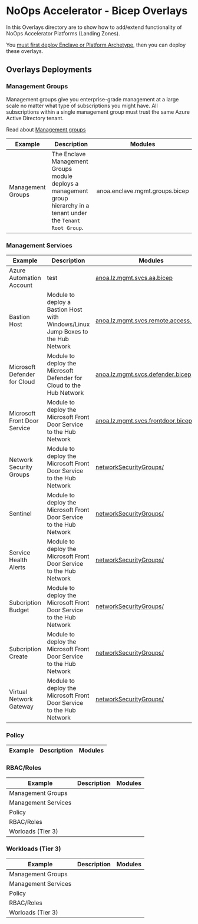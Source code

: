 # NoOps Accelerator - Bicep Overlays

In this Overlays directory are to show how to add/extend functionality of NoOps Accelerator Platforms (Landing Zones).

You [must first deploy Enclave or Platform Archetype](../mission-landing-zone/README.md#Overview), then you can deploy these overlays.

## Overlays Deployments

### Management Groups

Management groups give you enterprise-grade management at a large scale no matter what type of subscriptions you might have. All subscriptions within a single management group must trust the same Azure Active Directory tenant.

Read about [Management groups](../../../docs/wiki/architecture.md#3-management-groups)

| Example | Description | Modules |
| ------- | ----------- | ----------- |
| Management Groups | The Enclave Management Groups module deploys a management group hierarchy in a tenant under the `Tenant Root Group`.| anoa.enclave.mgmt.groups.bicep |

### Management Services

| Example | Description | Modules |
| ------- | ----------- | ----------- |
Azure Automation Account | test | [anoa.lz.mgmt.svcs.aa.bicep](../overlays/management-services/automation/anoa.lz.mgmt.svcs.aa.bicep)
Bastion Host | Module to deploy a Bastion Host with Windows/Linux Jump Boxes to the Hub Network | [anoa.lz.mgmt.svcs.remote.access.bicep](../overlays/management-services/bastion/anoa.lz.mgmt.svcs.remote.access.bicep)
Microsoft Defender for Cloud | Module to deploy the Microsoft Defender for Cloud to the Hub Network | [anoa.lz.mgmt.svcs.defender.bicep](../overlays/management-services/defender/anoa.lz.mgmt.svcs.defender.bicep)
Microsoft Front Door Service | Module to deploy the Microsoft Front Door Service to the Hub Network | [anoa.lz.mgmt.svcs.frontdoor.bicep](../overlays/management-services/front-door/anoa.lz.mgmt.svcs.frontdoor.bicep)
Network Security Groups | Module to deploy the Microsoft Front Door Service to the Hub Network | [networkSecurityGroups/](../overlays/management-services/networkSecurityGroups/)
Sentinel | Module to deploy the Microsoft Front Door Service to the Hub Network | [networkSecurityGroups/](../overlays/management-services/networkSecurityGroups/)
Service Health Alerts | Module to deploy the Microsoft Front Door Service to the Hub Network | [networkSecurityGroups/](../overlays/management-services/networkSecurityGroups/)
Subcription Budget | Module to deploy the Microsoft Front Door Service to the Hub Network | [networkSecurityGroups/](../overlays/management-services/networkSecurityGroups/)
Subcription Create | Module to deploy the Microsoft Front Door Service to the Hub Network | [networkSecurityGroups/](../overlays/management-services/networkSecurityGroups/)
Virtual Network Gateway | Module to deploy the Microsoft Front Door Service to the Hub Network | [networkSecurityGroups/](../overlays/management-services/networkSecurityGroups/)

### Policy

| Example | Description | Modules |
| ------- | ----------- | ----------- |


### RBAC/Roles

| Example | Description | Modules |
| ------- | ----------- | ----------- |
| Management Groups |  |  |
| Management Services |  |  |
| Policy |  |  |
| RBAC/Roles |  |  |
| Worloads (Tier 3) |  |  |

### Workloads (Tier 3)

| Example | Description | Modules |
| ------- | ----------- | ----------- |
| Management Groups |  |  |
| Management Services |  |  |
| Policy |  |  |
| RBAC/Roles |  |  |
| Worloads (Tier 3) |  |  |